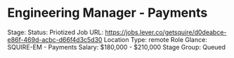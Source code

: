 # Engineering Manager - Payments

Stage: Status: Priotized
Job URL: https://jobs.lever.co/getsquire/d0deabce-e86f-469d-acbc-d66f4d3c5d30
Location Type: remote
Role Glance: SQUIRE-EM - Payments
Salary: $180,000 - $210,000
Stage Group: Queued